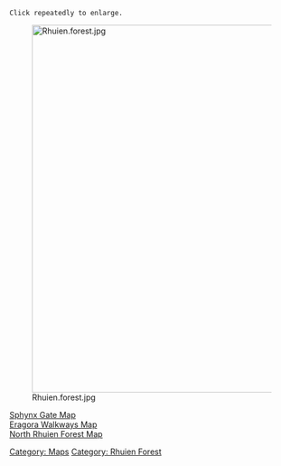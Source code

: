 `Click repeatedly to enlarge.`

<figure>
<img src="Rhuien.forest.jpg" title="Rhuien.forest.jpg" width="650"
alt="Rhuien.forest.jpg" />
<figcaption aria-hidden="true">Rhuien.forest.jpg</figcaption>
</figure>

[Sphynx Gate Map](Sphynx_Gate_Map "wikilink")  
[Eragora Walkways Map](Eragora_Walkways_Map "wikilink")  
[North Rhuien Forest Map](North_Rhuien_Forest_Map "wikilink")  

[Category: Maps](Category:_Maps "wikilink") [Category: Rhuien
Forest](Category:_Rhuien_Forest "wikilink")
